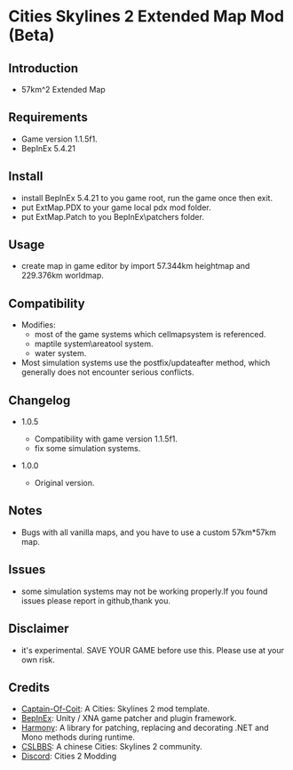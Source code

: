 # Cities Skylines 2 Extended Map Mod (Beta)

## Introduction

- 57km^2 Extended Map

## Requirements

- Game version 1.1.5f1.
- BepInEx 5.4.21

## Install

- install BepInEx 5.4.21 to you game root, run the game once then exit.
- put ExtMap.PDX to your game local pdx mod folder.
- put ExtMap.Patch to you BepInEx\patchers folder.

## Usage

- create map in game editor by import 57.344km heightmap and 229.376km worldmap.

## Compatibility

- Modifies:
  - most of the game systems which cellmapsystem is referenced.
  - maptile system\areatool system.
  - water system.
- Most simulation systems use the postfix/updateafter method, which generally does not encounter serious conflicts.

## Changelog

- 1.0.5
  - Compatibility with game version 1.1.5f1.
  - fix some simulation systems.

- 1.0.0
  - Original version.  
  
## Notes
 - Bugs with all vanilla maps, and you have to use a custom 57km*57km map.

## Issues
 - some simulation systems may not be working properly.If you found issues please report in github,thank you.

## Disclaimer

- it's experimental. SAVE YOUR GAME before use this. Please use at your own risk.

## Credits

- [Captain-Of-Coit](https://github.com/Captain-Of-Coit/cities-skylines-2-mod-template): A Cities: Skylines 2 mod template.
- [BepInEx](https://github.com/BepInEx/BepInEx): Unity / XNA game patcher and plugin framework.
- [Harmony](https://github.com/pardeike/Harmony): A library for patching, replacing and decorating .NET and Mono methods during runtime.
- [CSLBBS](https://www.cslbbs.net): A chinese Cities: Skylines 2 community.
- [Discord](https://discord.gg/ABrJqdZJNE): Cities 2 Modding
